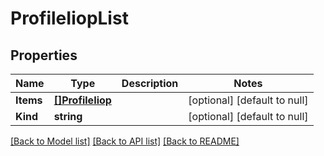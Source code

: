 # ProfileIiopList

## Properties
Name | Type | Description | Notes
------------ | ------------- | ------------- | -------------
**Items** | [**[]ProfileIiop**](profile_iiop.md) |  | [optional] [default to null]
**Kind** | **string** |  | [optional] [default to null]

[[Back to Model list]](../README.md#documentation-for-models) [[Back to API list]](../README.md#documentation-for-api-endpoints) [[Back to README]](../README.md)



